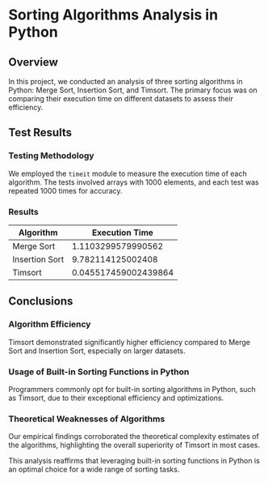 # Sorting Algorithms Analysis in Python

## Overview
In this project, we conducted an analysis of three sorting algorithms in Python: Merge Sort, Insertion Sort, and Timsort. The primary focus was on comparing their execution time on different datasets to assess their efficiency.

## Test Results

### Testing Methodology
We employed the `timeit` module to measure the execution time of each algorithm. The tests involved arrays with 1000 elements, and each test was repeated 1000 times for accuracy.

### Results

| Algorithm            | Execution Time                  |
|----------------------|---------------------------------|
| Merge Sort           | 1.1103299579990562              |
| Insertion Sort       | 9.782114125002408               |
| Timsort              | 0.045517459002439864            |

## Conclusions

### Algorithm Efficiency
Timsort demonstrated significantly higher efficiency compared to Merge Sort and Insertion Sort, especially on larger datasets.

### Usage of Built-in Sorting Functions in Python
Programmers commonly opt for built-in sorting algorithms in Python, such as Timsort, due to their exceptional efficiency and optimizations.

### Theoretical Weaknesses of Algorithms
Our empirical findings corroborated the theoretical complexity estimates of the algorithms, highlighting the overall superiority of Timsort in most cases.

This analysis reaffirms that leveraging built-in sorting functions in Python is an optimal choice for a wide range of sorting tasks.
